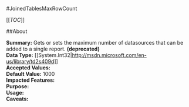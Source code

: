 #JoinedTablesMaxRowCount

[[_TOC_]]

##About

**Summary:**  Gets or sets the maximum number of datasources that can be added to a single report. **(deprecated)**  
**Data Type:** [[System.Int32|http://msdn.microsoft.com/en-us/library/td2s409d]]  
**Accepted Values:**   
**Default Value:** 1000  
**Impacted Features:**   
**Purpose:**   
**Usage:**   
**Caveats:**   

